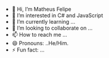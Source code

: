 - 👋 Hi, I’m Matheus Felipe
- 👀 I’m interested in C# and JavaScript
- 🌱 I’m currently learning ...
- 💞️ I’m looking to collaborate on ...
- 📫 How to reach me ...
- 😄 Pronouns: ..He/Him.
- ⚡ Fun fact: ...

<!---
matheusfelipe2004/matheusfelipe2004 is a ✨ special ✨ repository because its `README.md` (this file) appears on your GitHub profile.
You can click the Preview link to take a look at your changes.
--->
